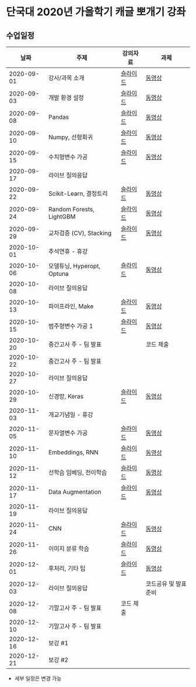 # 단국대 2020년 가을학기 캐글 뽀개기 강좌

## 수업일정

| 날짜 | 주제 | 강의자료 | 과제 |
|-----|-----|--------|-----|
|2020-09-01| 강사/과목 소개 | [슬라이드](https://docs.google.com/presentation/d/1JY3LBjrSNqaQqJTe1FkR0Q7s_4viji7z11CepfLWFNw/edit?usp=sharing) | [동영상](https://youtu.be/JjkoII5otj4) | GitHub 가입. 과목 GitHub 팀 등록. 자기소개. Dacon 가입 |
|2020-09-03| 개발 환경 설정          | [슬라이드](https://docs.google.com/presentation/d/1GyEc1zvn-4NsSliYf-pidnFT-9MBwePl4Gq1qn2saT4/edit?usp=sharing) | [동영상](https://youtu.be/_jhmJQfRkpQ)  | GitHub 리포 생성. 가상환경 설정. 라이브러리 설치. 대회 데이터 다운로드 |
|2020-09-08| Pandas               | [슬라이드](https://docs.google.com/presentation/d/1MhnsZAV8SfLK9ob9gSMXN2Jil7ZjH-8mngH-Qec7bk8/edit?usp=sharing) | [동영상](https://youtu.be/k_Thh59euVk) | Pandas를 활용한 단국대 대회 데이터 EDA |
|2020-09-10| Numpy, 선형회귀        | [슬라이드](https://docs.google.com/presentation/d/1emLd1bVorVh9gfjJBd7ZNCbTxs3SZZOnaXx6aPwZNPQ/edit?usp=sharing) | [동영상](https://youtu.be/texh_aWdaKY) | scikit-learn의 LinearRegression/LogisticRegression 모델링  |
|2020-09-15| 수치형변수 가공          | [슬라이드](https://docs.google.com/presentation/d/1-1xdhujxVu-2Q_sVEa6AZKqxij3PiBL3ZPm4H_MTaMs/edit?usp=sharing) | [동영상](https://youtu.be/Zy56b9K9ogI) | 수치형변수 가공 |
|2020-09-17| 라이브 질의응답          |  |  |
|2020-09-22| Scikit-Learn, 결정트리 | [슬라이드](https://docs.google.com/presentation/d/1c4mg_b1zYxvZw4UrodwmgJXNZw9nv0u9Mjy_oZ6Lmds/edit?usp=sharing) | [동영상](https://youtu.be/Mh1T9wP5pfQ) | 결정트리 모델 예측 값 대회에 제출 |
|2020-09-24| Random Forests, LightGBM | [슬라이드](https://docs.google.com/presentation/d/1IInmro1RSGs0nsfMxDCct_DBGRmrvzUPW4r4qRLp24U/edit?usp=sharing) | [동영상](https://youtu.be/ztLNNfB0n1c) | RF/LightGBM 모델 예측값 대회에 제출 |
|2020-09-29| 교차검증 (CV), Stacking | [슬라이드](https://docs.google.com/presentation/d/160j7GQEoMPFkKn0mjculI0TpkDRJIsNkggUuwlG_ouY/edit?usp=sharing) | [동영상](https://youtu.be/lKIrSj8DQfA) | CV/Stacking 사용한 모델 예측값 대회에 제출 |
|2020-10-01| 추석연휴 - 휴강          |  |  |
|2020-10-06| 모델튜닝, Hyperopt, Optuna | [슬라이드](https://docs.google.com/presentation/d/1Yy3s4nbwJPiZwSa73WRpWGQkhgnnEwfffhwJUYs2Ozk/edit?usp=sharing) | [동영상](https://youtu.be/6cUlsqYFZEE) | 대회 참여 |
|2020-10-08| 라이브 질의응답   |  |  |
|2020-10-13| 파이프라인, Make  | [슬라이드](https://docs.google.com/presentation/d/1aQztmEeidVqLjnGhu6LKcWo_VeOGacpRaaY3_gQ9CcA/edit?usp=sharing) | [동영상](https://youtu.be/5dBnsQJAkAw) | 코드공유 및 발표준비 |
|2020-10-15| 범주형변수 가공 1 | [슬라이드](https://docs.google.com/presentation/d/1uLmoJfuMCQk0hEBqwXTEyV0QKsmWe6sYOu6qiaCDheo/edit?usp=sharing) | [동영상](https://youtu.be/TE2DFWlbO7M) | 코드공유 및 발표준비 |
|2020-10-20| 중간고사 주 - 팀 발표      |  | 코드 제출 |
|2020-10-22| 중간고사 주 - 팀 발표      |  |  |
|2020-10-27| 라이브 질의응답 |  |  |
|2020-10-29| 신경망, Keras | [슬라이드](https://docs.google.com/presentation/d/1D7_8FNJjpzStB-T63vv2aY17YyJJr4k5iqStfZJ2m3k/edit?usp=sharing) | [동영상](https://youtu.be/WkA-bVLxT_E) | 신경망 모델 학습 |
|2020-11-03| 개교기념일 - 휴강 |  |  |
|2020-11-05| 문자열변수 가공 | [슬라이드](https://docs.google.com/presentation/d/11TsWSRQxvTdrKdHKQN1CKkLPEO_ijsIWcqcp1Dva08M/edit?usp=sharing) | [동영상](https://youtu.be/HZA9Xqh11WQ) | Tfidf 피처를 이용한 모델 학습  |
|2020-11-10| Embeddings, RNN | [슬라이드](https://docs.google.com/presentation/d/1ultSXr-_wihsh4Cu-6y5TQIoFIorV5-LyxCP6fBbR6w/edit?usp=sharing) | [동영상](https://youtu.be/rRsqTdrlWjk) | Embedding + RNN 모델 학습 |
|2020-11-12| 선학습 임베딩, 전이학습 | [슬라이드](https://docs.google.com/presentation/d/10iXh7a15zEU2Zuvs-od3rdc688CKSQfjP11-9on7RM4/edit?usp=sharing) | [동영상](https://youtu.be/kZBl5MOhvM4) | 선학습 임베딩  |
|2020-11-17| Data Augmentation | [슬라이드](https://docs.google.com/presentation/d/1QnuQjWiF_1q7XFLMzie3RPE0Hq9DCwtoQ8kc1ohZw_4/edit?usp=sharing) | [동영상](https://youtu.be/Nm0l58nG4cY) | Text Augmentation 적용 |
|2020-11-19| 라이브 질의응답 |  |  |
|2020-11-24| CNN | [슬라이드](https://docs.google.com/presentation/d/1bCAmWlS0SMoqybtzZJHBOtpYIjIEN3J3UKwgxHfoaio/edit?usp=sharing) | [동영상](https://youtu.be/vdg203Ddtgo) | 대회 참여 |
|2020-11-26| 이미지 분류 학습  | [슬라이드](https://docs.google.com/presentation/d/1dmCmkv0mWeuf-rHkrOYBXPKaPIwW4B6gSsVPzerOGLc/edit?usp=sharing) | [동영상](https://youtu.be/DGWNRXPjbPM)  | 대회 참여  |
|2020-12-01| 후처리, 기타 팁 | [슬라이드](https://docs.google.com/presentation/d/1EvWzPwNWKbsOnx_22k1LCz5xe_MG861YBljpQjIYyd4/edit?usp=sharing) | [동영상](https://youtu.be/ZDVV-iMjuRY) | 대회 참여 |
|2020-12-03| 라이브 질의응답 |  | 코드공유 및 발표준비 |
|2020-12-08| 기말고사 주 - 팀 발표 | 코드 제출  |  |
|2020-12-10| 기말고사 주 - 팀 발표 |  |  |
|2020-12-16| 보강 #1 |  |  |
|2020-12-21| 보강 #2 |  |  |


* 세부 일정은 변경 가능
